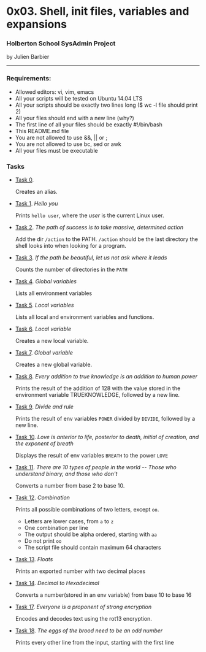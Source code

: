 # 0x03. Shell, init files, variables and expansions

### Holberton School SysAdmin Project

by Julien Barbier

---

### Requirements:

- Allowed editors: vi, vim, emacs
- All your scripts will be tested on Ubuntu 14.04 LTS
- All your scripts should be exactly two lines long ($ wc -l file should print 2)
- All your files should end with a new line (why?)
- The first line of all your files should be exactly #!/bin/bash
- This README.md file
- You are not allowed to use &&, || or ;
- You are not allowed to use bc, sed or awk
- All your files must be executable

### Tasks

- [Task 0](0-alias). *<o>*

  Creates an alias.

- [Task 1](1-hello_you). *Hello you*

  Prints `hello user`, where the *user* is the current Linux user.

- [Task 2](2-path). *The path of success is to take massive, determined action*

  Add the dir `/action` to the PATH.
  `/action` should be the last directory the shell looks into when looking for a program.

- [Task 3](3-paths). *If the path be beautiful, let us not ask where it leads*

  Counts the number of directories in the `PATH`

- [Task 4](4-global_variables). *Global variables*

  Lists all environment variables

- [Task 5](5-local_variables). *Local variables*

  Lists all local and environment variables and functions.

- [Task 6](6-create_local_variable). *Local variable*

  Creates a new local variable.

- [Task 7](7-create_global_variable). *Global variable*

  Creates a new global variable.

- [Task 8](8-true_knowledge). *Every addition to true knowledge is an addition to human power*

  Prints the result of the addition of 128 with the value stored in the
  environment variable TRUEKNOWLEDGE, followed by a new line. 

- [Task 9](9-divide_and_rule). *Divide and rule*

  Prints the result of env variables `POWER` divided by `DIVIDE`, followed by a new line.

- [Task 10](10-love_exponent_breath). *Love is anterior to life, posterior to* 
  *death, initial of creation, and the exponent of breath*

  Displays the result of env variables `BREATH` to the power `LOVE`

- [Task 11](11-binary_to_decimal). *There are 10 types of people in the world*
  *-- Those who understand binary, and those who don't*

  Converts a number from base 2 to base 10.

- [Task 12](12-combinations). *Combination*

  Prints all possible combinations of two letters, except `oo`.
  - Letters are lower cases, from `a` to `z`
  - One combination per line
  - The output should be alpha ordered, starting with `aa`
  - Do not print `oo`
  - The script file should contain maximum 64 characters
  
- [Task 13](13-print_float). *Floats*

  Prints an exported number with two decimal places

- [Task 14](14-decimal_to_hexadecimal). *Decimal to Hexadecimal*

  Converts a number(stored in an env variable) from base 10 to base 16

- [Task 17](100-rot13). *Everyone is a proponent of strong encryption*

  Encodes and decodes text using the rot13 encryption.

- [Task 18](101-odd). *The eggs of the brood need to be an odd number*

  Prints every other line from the input, starting with the first line
